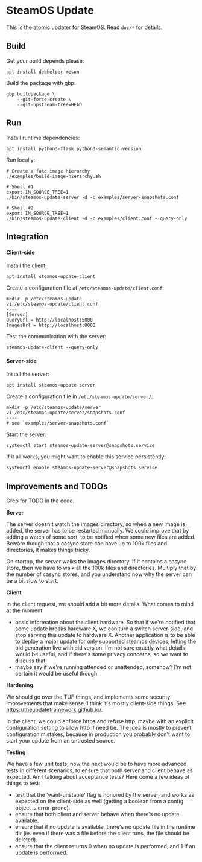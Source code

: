 SteamOS Update
==============

This is the atomic updater for SteamOS. Read `doc/*` for details.



Build
-----

Get your build depends please:

    apt install debhelper meson

Build the package with gbp:

    gbp buildpackage \
        --git-force-create \
        --git-upstream-tree=HEAD



Run
---

Install runtime dependencies:

    apt install python3-flask python3-semantic-version

Run locally:

    # Create a fake image hierarchy
    ./examples/build-image-hierarchy.sh

    # Shell #1
    export IN_SOURCE_TREE=1
    ./bin/steamos-update-server -d -c examples/server-snapshots.conf

    # Shell #2
    export IN_SOURCE_TREE=1
    ./bin/steamos-update-client -d -c examples/client.conf --query-only



Integration
-----------

#### Client-side

Install the client:

    apt install steamos-update-client

Create a configuration file at `/etc/steamos-update/client.conf`:

    mkdir -p /etc/steamos-update
    vi /etc/steamos-update/client.conf
    ----
    [Server]
    QueryUrl = http://localhost:5000
    ImagesUrl = http://localhost:8000

Test the communication with the server:

    steamos-update-client --query-only

#### Server-side

Install the server:

    apt install steamos-update-server

Create a configuration file in `/etc/steamos-update/server/`:

    mkdir -p /etc/steamos-update/server
    vi /etc/steamos-update/server/snapshots.conf
    ----
    # see `examples/server-snapshots.conf`

Start the server:

    systemctl start steamos-update-server@snapshots.service

If it all works, you might want to enable this service persistently:

    systemctl enable steamos-update-server@snapshots.service



Improvements and TODOs
----------------------

Grep for TODO in the code.

**Server**

The server doesn't watch the images directory, so when a new image is added, the
server has to be restarted manually. We could improve that by adding a watch of
some sort, to be notified when some new files are added. Beware though that a
casync store can have up to 100k files and directories, it makes things tricky.

On startup, the server walks the images directory. If it contains a casync
store, then we have to walk all the 100k files and directories. Multiply that
by the number of casync stores, and you understand now why the server can be a
bit slow to start.

**Client**

In the client request, we should add a bit more details. What comes to mind at
the moment:
- basic information about the client hardware. So that if we're notified that
  some update breaks hardware X, we can turn a switch server-side, and stop
  serving this update to hardware X. Another application is to be able to
  deploy a major update for only supported steamos devices, letting the old
  generation live with old version. I'm not sure exactly what details would
  be useful, and if there's some privacy concerns, so we want to discuss that.
- maybe say if we're running attended or unattended, somehow? I'm not certain
  it would be useful though.

**Hardening**

We should go over the TUF things, and implements some security improvements
that make sense. I think it's mostly client-side things. See
<https://theupdateframework.github.io/>.

In the client, we could enforce https and refuse http, maybe with an explicit
configuration setting to allow http if need be. The idea is mostly to prevent
configuration mistakes, because in production you probably don't want to start
your update from an untrusted source.

**Testing**

We have a few unit tests, now the next would be to have more advanced tests in
different scenarios, to ensure that both server and client behave as expected.
Am I talking about acceptance tests? Here come a few ideas of things to test:
- test that the 'want-unstable' flag is honored by the server, and works as
  expected on the client-side as well (getting a boolean from a config object
  is error-prone).
- ensure that both client and server behave when there's no update available.
- ensure that if no update is available, there's no update file in the runtime
  dir (ie. even if there was a file before the client runs, the file should be
  deleted).
- ensure that the client returns 0 when no update is performed, and 1 if an
  update is performed.
